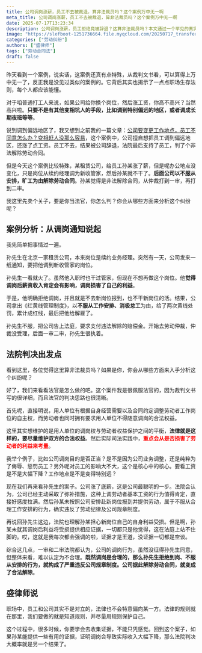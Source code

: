 ```yaml
---
title: 公司调岗涨薪，员工不去被裁退，算非法裁员吗？这个案例万中无一啊
meta_title: 公司调岗涨薪，员工不去被裁退，算非法裁员吗？这个案例万中无一啊
date: 2025-07-17T13:23:34
description: 公司调岗涨薪，员工拒绝竟被辞退？这算非法裁员吗？本文通过一个罕见的真实案例，深入解析了劳动法中企业调岗权的边界。当公司提供更高底薪进行岗位调整时，员工因主观担心收入下降而拒绝到岗，最终被认定为不服从合理安排。法院为何支持公司？关键在于证据。了解在劳动纠纷中，如何用事实和证据维护自身合法权益，避免因缺乏证据而败诉。
image: "https://slefboot-1251736664.file.myqcloud.com/20250717_transfer_higher_cover.webp"
categories: ["劳动纠纷"]
authors: ["盛律师"]
tags: ["劳动合同法"]
draft: false
---
```


昨天看到一个案例，说实话，这案例还真有点特殊，从裁判文书看，可以算得上万中无一了，反正我是没见过类似的案例的。它背后其实也揭示了一点点职场生存法则，每个人都应该能懂。

对于咱普通打工人来说，如果公司给你换个岗位，然后涨工资，你高不高兴？当然高兴啦。**只要不是有其他变相坑人的手段，比如调到特别偏远的地区，或者调成长期夜班等等**。

说到调到偏远地区了，我又想到之前我的一篇文章：[公司要变更工作地点，员工不同意怎么办？变相赶人没那么容易](https://shenglvshi.cn/change_office)，这个案例中，公司擅自想把员工调到偏远地区，还涨了点工资。员工不去，结果被公司辞退，法院最后支持了员工，判了个非法解除劳动合同。

但是今天这个案例比较特殊，某租赁公司，给员工孙某涨了薪，但是呢办公地点没变化，只是岗位从续约经理调为新收管家，然后孙某就不干了。**后面公司以不服从安排，旷工为由解除劳动合同**。孙某觉得是非法解除合同，从仲裁打到一审，再打到二审。

我这里先卖个关子，要是你当法官，你怎么判？你会从哪些方面来分析这个纠纷呢？

## 案例分析：从调岗通知说起

我先简单把事情过一遍。

孙先生在北京一家租赁公司，本来岗位是续约业务经理。突然有一天，公司发来一纸通知，要把他调到新收管家的岗位。

孙先生一看就火了。虽然他入职时也干过管家，但现在不想再做这个岗位。他**觉得调岗后薪资收入肯定会有影响，调岗损害了自己的利益**。

于是，他明确拒绝调岗，并且就是不去新岗位报到，也不干新岗位的活。结果，公司拿出《红黄线管理制度》，以**不服从工作安排、消极怠工**为由，给了两次黄线处罚，累计成红线，最后把他给解雇了。

孙先生不服，把公司告上法庭，要求支付违法解除的赔偿金。开始去劳动仲裁，仲裁没受理，后面一审二审，孙先生很执着。

## 法院判决出发点

看到这里，各位觉得这里算非法裁员吗？如果是你，你会从哪些方面来入手分析这个纠纷呢？

好了，我们来看看法官是怎么做的吧。这个案件我是很佩服法官的，因为裁判文书写的很详细，而且法官的判决思路也很清晰。

首先呢，直接明说，用人单位有根据自身经营需要以及合同约定调整劳动者工作岗位的自主权，而劳动者也同时拥有要求用人单位不得随意调岗的合法权益。

这里其实想维护的是用人单位的调岗权与劳动者权益保护之间的平衡，**法律就是这样的，要尽量维护双方的合法权益**。然后实际司法实践中，**<span style="color: red;">重点会从是否损害了劳动者的利益来考量</span>**。

我举个例子，比如公司调岗目的是否正当？是不是因为公司业务调整，还是纯粹为了侮辱、惩罚员工？另外呢对员工的影响大不大，这个是核心中的核心。要看工资是不是大幅下降？工作地点是不是变得特别远？

现在我们再来看孙先生的案子。公司涨了底薪，这是公司最聪明的一步。法院会认为，公司已经主动采取了弥补措施，这种上调劳动者基本工资的行为值得肯定，直接好感度拉满。然后孙某未按照公司安排赴新岗位报到并提供劳动，属于不服从合理工作安排的行为，确实违反了劳动纪律及公司规章制度。

再说回孙先生这边，法院也理解孙某担心新岗位自己的自身利益受损。但是啊，孙某未就其调岗后利益将受损提供相应证据，一切都只是他觉得，这在法庭上站不住脚的。哎，这就是我每次都会强调的啦，证据才是王道，没证据一切都是空谈。

综合这几点，一审和二审法院都认为，公司的调岗行为，虽然没征得孙先生同意，但整体来看，难以认定为不合理。**既然调岗是合理的，那么孙先生拒绝到岗、不服从安排的行为，就构成了严重违反公司规章制度。公司据此解除劳动合同，就变成了合法解除**。

## 盛律师说

职场中，员工和公司其实不是对立的，法律也不会特意偏向某一方。法律的规则就在那里，我们要做的就是知道规则，并尽量用规则保护自己。

这个过程中，很多时候，你要学会去收集证据，不能只凭感觉。回到这个案子，如果孙某能提供一些有用的证据，证明调岗会导致实际收入大幅下降，那么法院判决大概率就是另一个结果了。